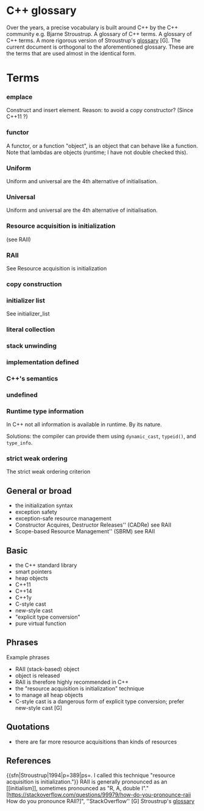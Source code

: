 # C++ glossary
Over the years, a precise vocabulary is built around C++ by the C++ community e.g. Bjarne Stroustrup. A glossary of C++ terms. A glossary of C++ terms.
A more rigorous version of Stroustrup's [glossary](http://www.stroustrup.com/glossary.html) [G].
The current document is orthogonal to the aforementioned glossary.
These are the terms that are used almost in the identical form.

# Terms

### emplace
Construct and insert element. Reason: to avoid a copy constructor? (Since C++11 ?)

### functor
A functor, or a function "object", is an object that can behave like a function. Note that lambdas are objects (runtime; I have not double checked this).


### Uniform
Uniform and universal are the 4th alternative of initialisation.
### Universal
Uniform and universal are the 4th alternative of initialisation.

### Resource acquisition is initialization
(see RAII)


### RAII
See Resource acquisition is initialization

### copy construction

### initializer list
See initializer_list

###  literal collection

### stack unwinding

### implementation defined
### C++'s semantics
### undefined

### Runtime type information
In C++ not all information is available in runtime. By its nature.

Solutions: the compiler can provide them using `dynamic_cast`, `typeid()`, and `type_info`. 


### strict weak ordering
The strict weak ordering criterion

## General or broad
* the initialization syntax
* exception safety
* exception-safe resource management
* Constructor Acquires, Destructor Releases'' (CADRe) see RAII
* Scope-based Resource Management'' (SBRM) see RAII


## Basic
* the C++ standard library
* smart pointers
* heap objects
* C++11
* C++14
* C++1y
* C-style cast
* new-style cast
* "explicit type conversion"
* pure virtual function

## Phrases
Example phrases
* RAII (stack-based) object
* object is released
* RAII is therefore highly recommended in C++
* the "resource acquisition is initialization" technique
* to manage all heap objects
* C-style cast is a dangerous form of explicit type conversion; prefer new-style cast [G]

## Quotations
* there are far more resource acquisitions than kinds of resources

## References
{{sfn|Stroustrup|1994|p=389|ps=. I called this technique "resource acquisition is initialization."}} RAII is generally pronounced as an [[initialism]], sometimes pronounced as "R, A, double I".<ref>"[https://stackoverflow.com/questions/99979/how-do-you-pronounce-raii How do you pronounce RAII?]", ''StackOverflow''</ref>
[G] Stroustrup's [glossary](http://www.stroustrup.com/glossary.html)
